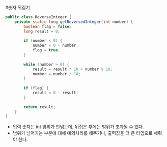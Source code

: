 #숫자 뒤집기
````java
public class ReverseInteger {
	private static long getReversedInteger(int number) {
		boolean flag = false;
		long result = 0;
		
		if (number < 0) {
			number = 0 - number;
			flag = true;
		}
		
		while (number > 0) {
			result = result * 10 + number % 10;
			number = number / 10;
		}
	 
		if (flag) {
			result = 0 - result;
		}
		
		return result;
	}
}
````

- 입력 숫자는 int 범위가 안넘는데, 뒤집은 후에는 범위가 초과될 수 있다.
- 범위가 넘어가는 부분에 대해 예외처리를 해주거나, 출력값을 더 큰 타입으로 해줘야 한다.
